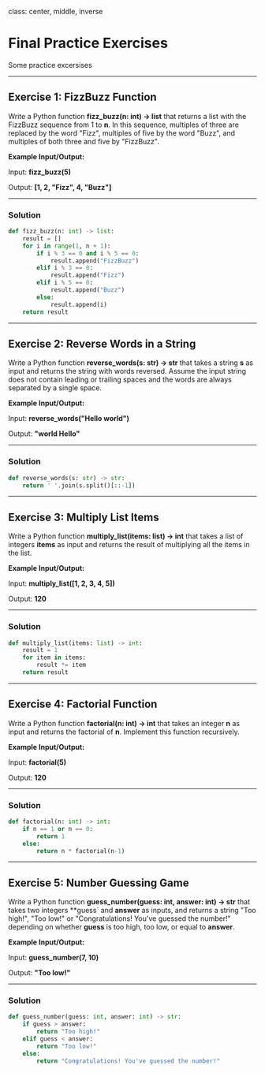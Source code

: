 class: center, middle, inverse
# Final Practice Exercises
Some practice excersises

---

## Exercise 1: FizzBuzz Function
Write a Python function **fizz_buzz(n: int) -> list** that returns a list with the FizzBuzz sequence from 1 to **n**. In this sequence, multiples of three are replaced by the word "Fizz", multiples of five by the word "Buzz", and multiples of both three and five by "FizzBuzz".

**Example Input/Output:**

Input: **fizz_buzz(5)**

Output: **[1, 2, "Fizz", 4, "Buzz"]**

---

### Solution

```python
def fizz_buzz(n: int) -> list:
    result = []
    for i in range(1, n + 1):
        if i % 3 == 0 and i % 5 == 0:
            result.append("FizzBuzz")
        elif i % 3 == 0:
            result.append("Fizz")
        elif i % 5 == 0:
            result.append("Buzz")
        else:
            result.append(i)
    return result
```

---

## Exercise 2: Reverse Words in a String
Write a Python function **reverse_words(s: str) -> str** that takes a string **s** as input and returns the string with words reversed. Assume the input string does not contain leading or trailing spaces and the words are always separated by a single space.

**Example Input/Output:**

Input: **reverse_words("Hello world")**

Output: **"world Hello"**

---

### Solution
```python
def reverse_words(s: str) -> str:
    return ' '.join(s.split()[::-1])
```
---

## Exercise 3: Multiply List Items
Write a Python function **multiply_list(items: list) -> int** that takes a list of integers **items** as input and returns the result of multiplying all the items in the list.

**Example Input/Output:**

Input: **multiply_list([1, 2, 3, 4, 5])**

Output: **120**

---

### Solution
```python
def multiply_list(items: list) -> int:
    result = 1
    for item in items:
        result *= item  
    return result
```

---

## Exercise 4: Factorial Function
Write a Python function **factorial(n: int) -> int** that takes an integer **n** as input and returns the factorial of **n**. Implement this function recursively.

**Example Input/Output:**

Input: **factorial(5)**

Output: **120**

---

### Solution

```python
def factorial(n: int) -> int:
    if n == 1 or n == 0:
        return 1
    else:
        return n * factorial(n-1)
```

---

## Exercise 5: Number Guessing Game
Write a Python function **guess_number(guess: int, answer: int) -> str** that takes two integers **guess` and **answer** as inputs, and returns a string "Too high!", "Too low!" or "Congratulations! You've guessed the number!" depending on whether **guess** is too high, too low, or equal to **answer**.

**Example Input/Output:**

Input: **guess_number(7, 10)**

Output: **"Too low!"**

---

### Solution

```python
def guess_number(guess: int, answer: int) -> str:
    if guess > answer:
        return "Too high!"
    elif guess < answer:
        return "Too low!"
    else:
        return "Congratulations! You've guessed the number!"
```
